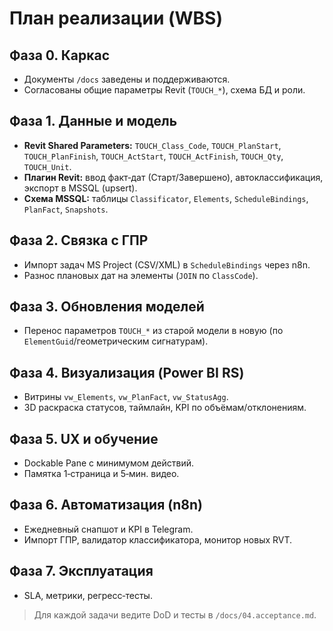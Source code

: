 # План реализации (WBS)

## Фаза 0. Каркас
- Документы `/docs` заведены и поддерживаются.
- Согласованы общие параметры Revit (`TOUCH_*`), схема БД и роли.

## Фаза 1. Данные и модель
- **Revit Shared Parameters:** `TOUCH_Class_Code`, `TOUCH_PlanStart`, `TOUCH_PlanFinish`, `TOUCH_ActStart`, `TOUCH_ActFinish`, `TOUCH_Qty`, `TOUCH_Unit`.
- **Плагин Revit:** ввод факт‑дат (Старт/Завершено), автоклассификация, экспорт в MSSQL (upsert).
- **Схема MSSQL:** таблицы `Classificator`, `Elements`, `ScheduleBindings`, `PlanFact`, `Snapshots`.

## Фаза 2. Связка с ГПР
- Импорт задач MS Project (CSV/XML) в `ScheduleBindings` через n8n.
- Разнос плановых дат на элементы (`JOIN` по `ClassCode`).

## Фаза 3. Обновления моделей
- Перенос параметров `TOUCH_*` из старой модели в новую (по `ElementGuid`/геометрическим сигнатурам).

## Фаза 4. Визуализация (Power BI RS)
- Витрины `vw_Elements`, `vw_PlanFact`, `vw_StatusAgg`.
- 3D раскраска статусов, таймлайн, KPI по объёмам/отклонениям.

## Фаза 5. UX и обучение
- Dockable Pane с минимумом действий.
- Памятка 1‑страница и 5‑мин. видео.

## Фаза 6. Автоматизация (n8n)
- Ежедневный снапшот и KPI в Telegram.
- Импорт ГПР, валидатор классификатора, монитор новых RVT.

## Фаза 7. Эксплуатация
- SLA, метрики, регресс‑тесты.

> Для каждой задачи ведите DoD и тесты в `/docs/04.acceptance.md`.
